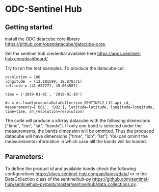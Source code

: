 # ODC-Sentinel Hub

## Getting started

install the ODC datacube core library https://github.com/opendatacube/datacube-core. 

Set the sentinel hub credential available here https://apps.sentinel-hub.com/dashboard/.

Try to run the test examples. To proiduce the datacube call 

```
resolution = 100
longitude  = (12.181599, 18.878371)
latitude = (41.687271, 45.064587)
  
time = ('2019-01-01', '2019-01-10')

ds = dc.load(product=DataCollection.SENTINEL2_L1C.api_id, measurements=['B01', 'B02'], latitude=latitude, longitude=longitude, time=time, sh_resolution=resolution)

```

The code will produce a xArray datacube with the following dimensions ["time", "lon", "lat", "bands"]. If only one band is selected under the  measurements, the bands dimension will be ommited. Thus the produced datacube will have dimensions ["time", "lon", "lat"]. You can ommit the measurements information in which case alll the bands will be loaded. 

## Parameters: 

To define the product id and available bands check the following configurations https://docs.sentinel-hub.com/api/latest/data/ or in the DataCollection class of the sentinelhub-py https://github.com/sentinel-hub/sentinelhub-py/blob/master/sentinelhub/data_collections.py.

